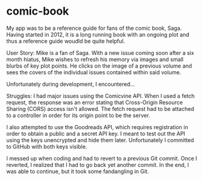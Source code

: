 # comic-book

My app was to be a reference guide for fans of the comic book, Saga. Having started in 2012, it is a long running book with
an ongoing plot and thus a reference guide woudld be quite helpful. 

User Story:
Mike is a fan of Saga. With a new issue coming soon after a six month hiatus, Mike wishes to refresh his memory via images and
small blurbs of key plot points. He clicks on the image of a previous volume and sees the covers of the individual issues 
contained within said volume.

Unfortunately during development, I encountered...

Struggles: I had major issues using the Comicvine API. When I used a fetch request, the response was an error stating
that Cross-Origin Resource Sharing (CORS) access isn't allowed. The fetch request had to be attached to a controller in order
for its origin point to be the server.

I also attempted to use the Goodreads API, which requires registration in order to obtain a public and a secret API key.
I meant to test out the API using the keys unencrypted and hide them later. Unfortunately I committed to GitHub with both keys
visible.

I messed up when coding and had to revert to a previous Git commit. Once I reverted, I realized that I had to go back yet another commit. In the end, I was able to continue, but it took some fandangling in Git.
